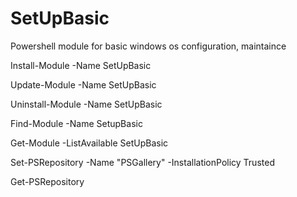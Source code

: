 # SetUpBasic
Powershell module for basic windows os configuration, maintaince

Install-Module -Name SetUpBasic

Update-Module -Name SetUpBasic

Uninstall-Module -Name SetUpBasic

Find-Module -Name SetupBasic

Get-Module -ListAvailable SetUpBasic

Set-PSRepository -Name "PSGallery" -InstallationPolicy Trusted

Get-PSRepository
